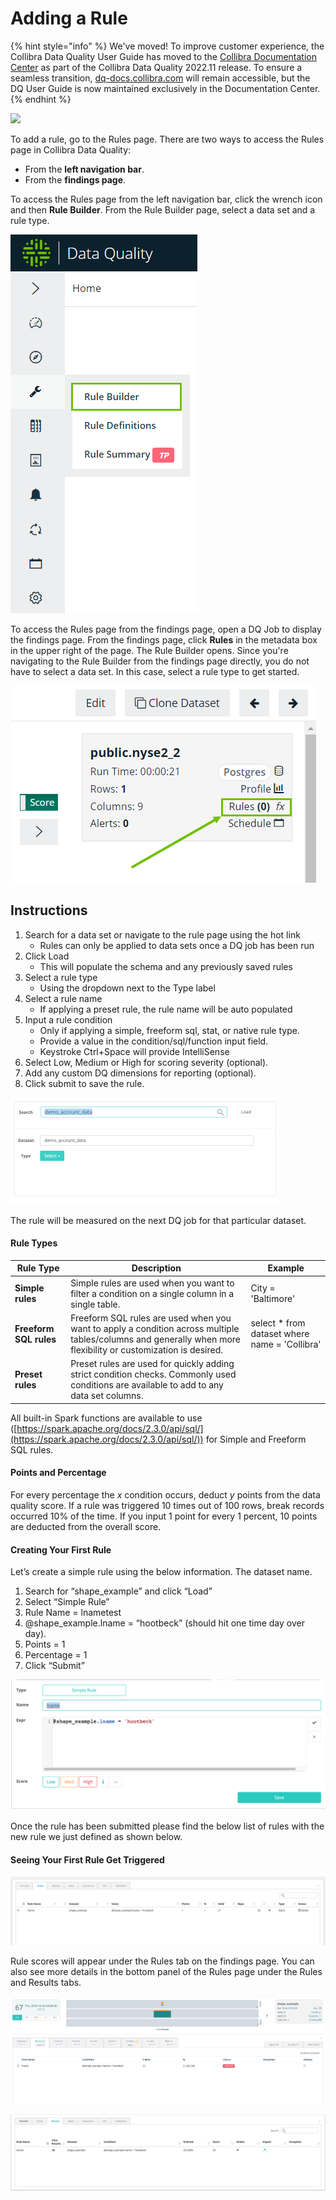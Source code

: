 # Adding a Rule

{% hint style="info" %}
We've moved! To improve customer experience, the Collibra Data Quality User Guide has moved to the [Collibra Documentation Center](https://productresources.collibra.com/docs/collibra/latest/Content/DataQuality/DQCoreComponents/Adding%20a%20Rule.htm) as part of the Collibra Data Quality 2022.11 release. To ensure a seamless transition, [dq-docs.collibra.com](http://dq-docs.collibra.com/) will remain accessible, but the DQ User Guide is now maintained exclusively in the Documentation Center.
{% endhint %}

![](../../.gitbook/assets/rule\_.gif)

To add a rule, go to the Rules page. There are two ways to access the Rules page in Collibra Data Quality:

* From the **left navigation bar**.
* From the **findings page**.

To access the Rules page from the left navigation bar, click the wrench icon and then **Rule Builder**. From the Rule Builder page, select a data set and a rule type.&#x20;

![Access Rules from left navigation bar](../../.gitbook/assets/dq-rules-from-left-navigation.png)

To access the Rules page from the findings page, open a DQ Job to display the findings page. From the findings page, click **Rules** in the metadata box in the upper right of the page. The Rule Builder opens. Since you're navigating to the Rule Builder from the findings page directly, you do not have to select a data set. In this case, select a rule type to get started.&#x20;

![Access Rules from the findings page](../../.gitbook/assets/dq-rules-from-findings-page.png)

## Instructions

1. Search for a data set or navigate to the rule page using the hot link
   * Rules can only be applied to data sets once a DQ job has been run
2. Click Load
   * This will populate the schema and any previously saved rules
3. Select a rule type
   * Using the dropdown next to the Type label
4. Select a rule name
   * If applying a preset rule, the rule name will be auto populated
5. Input a rule condition
   * Only if applying a simple, freeform sql, stat, or native rule type.
   * Provide a value in the condition/sql/function input field.
   * Keystroke Ctrl+Space will provide IntelliSense
6. Select Low, Medium or High for scoring severity (optional).
7. Add any custom DQ dimensions for reporting (optional).
8. Click submit to save the rule.

![Search for a dataset and click Select next to the Type label](<../../.gitbook/assets/image (18) (5) (1).png>)

‌The rule will be measured on the next DQ job for that particular dataset.‌

#### **Rule Types** <a href="#hruletypes" id="hruletypes"></a>

| Rule Type              | Description                                                                                                                                                    | Example                                        |
| ---------------------- | -------------------------------------------------------------------------------------------------------------------------------------------------------------- | ---------------------------------------------- |
| **Simple rules**       | Simple rules are used when you want to filter a condition on a single column in a single table.                                                                | City = 'Baltimore'                             |
| **Freeform SQL rules** | Freeform SQL rules are used when you want to apply a condition across multiple tables/columns and generally when more flexibility or customization is desired. | select \* from dataset where name = 'Collibra' |
| **Preset rules**       | Preset rules are used for quickly adding strict condition checks. Commonly used conditions are available to add to any data set columns.‌                      |                                                |

All built-in Spark functions are available to use ([https://spark.apache.org/docs/2.3.0/api/sql/](https://spark.apache.org/docs/2.3.0/api/sql/)) for Simple and Freeform SQL rules.‌

#### **Points and Percentage** <a href="#hpointsandpercentage" id="hpointsandpercentage"></a>

For every percentage the _x_ condition occurs, deduct _y_ points from the data quality score. If a rule was triggered 10 times out of 100 rows, break records occurred 10% of the time. If you input 1 point for every 1 percent, 10 points are deducted from the overall score.‌

#### **Creating Your First Rule** <a href="#hcreatingyourfirstrule" id="hcreatingyourfirstrule"></a>

Let’s create a simple rule using the below information. The dataset name.

1. Search for “shape\_example” and click “Load”
2. Select “Simple Rule”
3. Rule Name = lnametest
4. @shape\_example.lname = “hootbeck” (should hit one time day over day).
5. Points = 1
6. Percentage = 1
7. Click “Submit”

![](<../../.gitbook/assets/Screen Shot 2019-09-04 at 1.32.15 PM.png>)

Once the rule has been submitted please find the below list of rules with the new rule we just defined as shown below.

#### **Seeing Your First Rule Get Triggered** <a href="#hseeingyourfirstrulegettriggered" id="hseeingyourfirstrulegettriggered"></a>

![](<../../.gitbook/assets/Screen Shot 2019-09-04 at 1.29.35 PM.png>)

Rule scores will appear under the Rules tab on the findings page. You can also see more details in the bottom panel of the Rules page under the Rules and Results tabs.

![Findings page rule results](<../../.gitbook/assets/Screen Shot 2019-09-04 at 1.29.54 PM.png>)

![Rules page rule results (bottom panel)](<../../.gitbook/assets/Screen Shot 2019-09-04 at 1.30.07 PM.png>)
